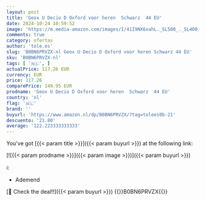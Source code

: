 ```yaml
---
layout: post
title: 'Geox U Decio D Oxford voor heren  Schwarz  44 EU'
date: 2024-10-24 10:59:52
image: 'https://m.media-amazon.com/images/I/41I9NX6xahL._SL500_._SL400_.jpg'
comments: true
category: ofertas
author: 'tole.es'
slug: 'B0BN6PRVZX-nl Geox U Decio D Oxford voor heren Schwarz 44 EU'
sku: 'B0BN6PRVZX-nl'
tags: [ '🇳🇱', ]
actualPrice: 117.26 EUR
currency: EUR
price: 117.26
comparePrice: 149.95 EUR
prodname: 'Geox U Decio D Oxford voor heren  Schwarz  44 EU'
country: 'nl'
flag: '🇳🇱'
brand: ''
buyurl: 'https://www.amazon.nl/dp/B0BN6PRVZX/?tag=tolees0b-21'
descuento: '21.80'
average: '122.223333333333'
---
```


You've got [{{< param title >}}]({{< param buyurl >}}) at the following link:

[![{{< param prodname >}}]({{< param image >}})]({{< param buyurl >}})

ℹ️:

- Ademend

[🛒 Check the deal!!]({{< param buyurl >}})
{{<world>}}B0BN6PRVZX{{</world>}}
